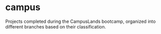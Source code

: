 # campus
Projects completed during the CampusLands bootcamp, organized into different branches based on their classification.
